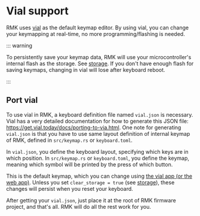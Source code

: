 # Vial support

RMK uses [vial](https://get.vial.today/) as the default keymap editor. By using vial, you can change your keymapping at real-time, no more programming/flashing is needed.

::: warning

To persistently save your keymap data, RMK will use your microcontroller's internal flash as the storage. See [storage](./storage.md). If you don't have enough flash for saving keymaps, changing in vial will lose after keyboard reboot.

:::

## Port vial

To use vial in RMK, a keyboard definition file named `vial.json` is necessary. Vial has a very detailed documentation for how to generate this JSON file: <https://get.vial.today/docs/porting-to-via.html>. One note for generating `vial.json` is that you have to use same layout definition of internal keymap of RMK, defined in `src/keymap.rs` or `keyboard.toml`.

In `vial.json`, you define the keyboard layout, specifying which keys are in which position. In `src/keymap.rs` or `keyboard.toml`, you define the keymap, meaning which symbol will be printed by the press of which button.

This is the default keymap, which you can change using [the vial app (or the web app)](https://get.vial.today). Unless you set `clear_storage = true` (see [storage](./storage.md)), these changes will persist when you reset your keyboard.

After getting your `vial.json`, just place it at the root of RMK firmware project, and that's all. RMK will do all the rest work for you.
